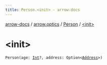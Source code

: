 ```yaml
---
title: Person.<init> - arrow-docs
---
```


[arrow-docs](../../index.html) / [arrow.optics](../index.html) / [Person](index.html) / [&lt;init&gt;](./-init-.html)

# &lt;init&gt;

`Person(age: `[`Int`](https://kotlinlang.org/api/latest/jvm/stdlib/kotlin/-int/index.html)`?, address: Option<`[`Address`](../-address/index.html)`>)`